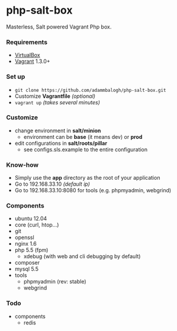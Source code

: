 php-salt-box
============
Masterless, Salt powered Vagrant Php box.

### Requirements
* [VirtualBox](https://www.virtualbox.org/)
* [Vagrant](http://www.vagrantup.com/) 1.3.0+

### Set up
* `git clone https://github.com/adammbalogh/php-salt-box.git`
* Customize **Vagrantfile** *(optional)*
* `vagrant up` *(takes several minutes)*

### Customize
* change environment in **salt/minion**
  * environment can be **base** (it means dev) or **prod**
* edit configurations in **salt/roots/pillar**
  * see configs.sls.example to the entire configuration

### Know-how
* Simply use the **app** directory as the root of your application
* Go to 192.168.33.10 *(default ip)*
* Go to 192.168.33.10:8080 for tools (e.g. phpmyadmin, webgrind)

### Components
* ubuntu 12.04
* core (curl, htop...)
* git
* openssl
* nginx 1.6
* php 5.5 (fpm)
  * xdebug (with web and cli debugging by default)
* composer
* mysql 5.5
* tools
  * phpmyadmin (rev: stable)
  * webgrind

### Todo
* components
  * redis
